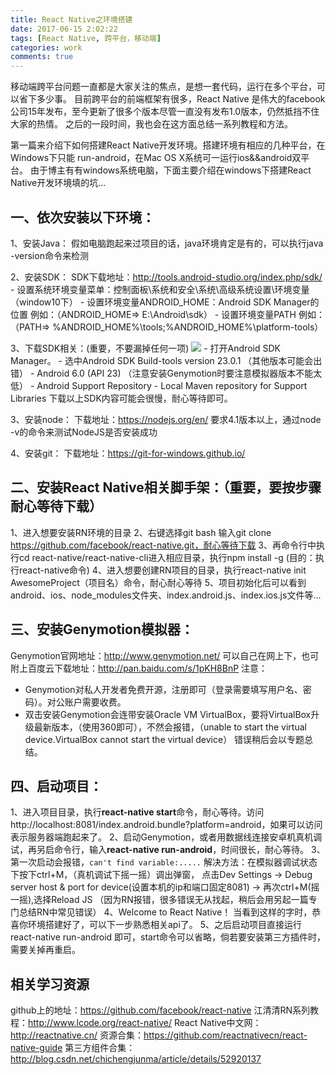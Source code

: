 ```yaml
---
title: React Native之环境搭建
date: 2017-06-15 2:02:22
tags: [React Native, 跨平台，移动端]
categories: work
comments: true
---
```


移动端跨平台问题一直都是大家关注的焦点，是想一套代码，运行在多个平台，可以省下多少事。
目前跨平台的前端框架有很多，React Native 是伟大的facebook公司15年发布，至今更新了很多个版本尽管一直没有发布1.0版本，仍然抵挡不住大家的热情。
之后的一段时间，我也会在这方面总结一系列教程和方法。

第一篇来介绍下如何搭建React Native开发环境。搭建环境有相应的几种平台，在Windows下只能 run-android，在Mac OS X系统可一运行ios&&android双平台。
由于博主有有windows系统电脑，下面主要介绍在windows下搭建React Native开发环境填的坑...

<!-- more -->

## 一、依次安装以下环境：
1、安装Java：
    假如电脑跑起来过项目的话，java环境肯定是有的，可以执行java -version命令来检测

2、安装SDK：
    SDK下载地址：http://tools.android-studio.org/index.php/sdk/
    - 设置系统环境变量菜单：控制面板\系统和安全\系统\高级系统设置\环境变量 （window10下）
    - 设置环境变量ANDROID_HOME：Android SDK Manager的位置 例如：（ANDROID_HOME=> E:\Android\sdk）
    - 设置环境变量PATH 例如：（PATH=> %ANDROID_HOME%\tools;%ANDROID_HOME%\platform-tools）

3、下载SDK相关：(重要，不要漏掉任何一项)
![](/images/sdk_install.png)
    - 打开Android SDK Manager。
    - 选中Android SDK Build-tools version 23.0.1  （其他版本可能会出错）
    - Android 6.0 (API 23)  （注意安装Genymotion时要注意模拟器版本不能太低）
    - Android Support Repository
    - Local Maven repository for Support Libraries
下载以上SDK内容可能会很慢，耐心等待即可。

3、安装node：
下载地址：https://nodejs.org/en/
要求4.1版本以上，通过node -v的命令来测试NodeJS是否安装成功

4、安装git：
下载地址：https://git-for-windows.github.io/

## 二、安装React Native相关脚手架：（重要，要按步骤耐心等待下载）
1、进入想要安装RN环境的目录
2、右键选择git bash 输入git clone https://github.com/facebook/react-native.git，耐心等待下载
3、再命令行中执行cd react-native/react-native-cli进入相应目录，执行npm install -g (目的：执行react-native命令)
4、进入想要创建RN项目的目录，执行react-native init AwesomeProject（项目名）命令，耐心耐心等待
5、项目初始化后可以看到android、ios、node_modules文件夹、index.android.js、index.ios.js文件等...

## 三、安装Genymotion模拟器：
Genymotion官网地址：http://www.genymotion.net/
可以自己在网上下，也可附上百度云下载地址：http://pan.baidu.com/s/1pKH8BnP
注意：
- Genymotion对私人开发者免费开源，注册即可（登录需要填写用户名、密码）。对公账户需要收费。
- 双击安装Genymotion会连带安装Oracle VM VirtualBox，要将VirtualBox升级最新版本，（使用360即可），不然会报错，（unable to start the virtual device.VirtualBox cannot start the virtual device）
错误稍后会以专题总结。

## 四、启动项目：
1、进入项目目录，执行**react-native start**命令，耐心等待。访问http://localhost:8081/index.android.bundle?platform=android，如果可以访问表示服务器端跑起来了。
2、启动Genymotion，或者用数据线连接安卓机真机调试，再另启命令行，输入**react-native run-android**，时间很长，耐心等待。
3、第一次启动会报错，`can't find variable:.....`  解决方法：在模拟器调试状态下按下ctrl+M，（真机调试下摇一摇）调出弹窗，
点击Dev Settings → Debug server host & port for device(设置本机的ip和端口固定8081) → 再次ctrl+M(摇一摇),选择Reload JS
（因为RN报错，很多错误无从找起，稍后会用另起一篇专门总结RN中常见错误）
4、Welcome to React Native！ 当看到这样的字时，恭喜你环境搭建好了，可以下一步熟悉相关api了。
5、之后启动项目直接运行react-native run-android 即可，start命令可以省略，倘若要安装第三方插件时，需要关掉再重启。


## 相关学习资源
github上的地址：https://github.com/facebook/react-native
江清清RN系列教程：http://www.lcode.org/react-native/
React Native中文网：http://reactnative.cn/
资源合集：https://github.com/reactnativecn/react-native-guide
第三方组件合集：http://blog.csdn.net/chichengjunma/article/details/52920137
